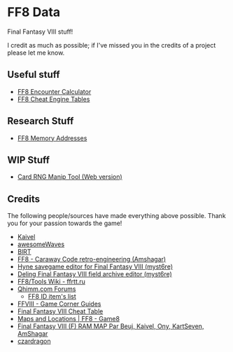 # FF8 Data

Final Fantasy VIII stuff!

I credit as much as possible; if I've missed you in the credits of a project please let me know.

## Useful stuff
* [FF8 Encounter Calculator](./EncounterCalculator)
* [FF8 Cheat Engine Tables](https://github.com/brofar/ff8/releases)

## Research Stuff
* [FF8 Memory Addresses](https://github.com/brofar/ff8/tree/main/Memory%20Addresses)

## WIP Stuff
* [Card RNG Manip Tool (Web version)](./Manip-HTML)

## Credits
The following people/sources have made everything above possible. Thank you for your passion towards the game!

- [Kaivel](https://www.twitch.tv/kaivel)
- [awesomeWaves](https://www.twitch.tv/awesomeWaves)
- [BlRT](https://twitch.tv/BlRT)
- [FF8 - Caraway Code retro-engineering (Amshagar)](https://docs.google.com/document/d/1k0wViIjYPa6oakFvcwXxwmXj_2O_Q8FL9Ab5XRfsA6I/)
- [Hyne savegame editor for Final Fantasy VIII (myst6re)](https://github.com/myst6re/hyne)
- [Deling Final Fantasy VIII field archive editor (myst6re)](https://github.com/myst6re/deling)
- [FF8/Tools Wiki - ffrtt.ru](http://wiki.ffrtt.ru/index.php/FF8/Tools)
- [Qhimm.com Forums](http://forums.qhimm.com/)
    + [FF8 ID item's list](http://forums.qhimm.com/index.php?topic=17034.0)
- [FFVIII - Game Corner Guides](https://guides.gamercorner.net/ffviii/)
- [Final Fantasy VIII Cheat Table](https://fearlessrevolution.com/viewtopic.php?t=1029)
- [Maps and Locations | FF8 - Game8](https://game8.co/games/Final_Fantasy_VIII/archives/270984)
- [Final Fantasy VIII (F) RAM MAP Par Beuj, Kaivel, Ony, KartSeven, AmShagar](https://docs.google.com/document/d/1unjgx4zAUUcIroed8ahxmD-9yhMHZQESjrjWuzFnML8)
- [czardragon](https://gamehacking.org/czardragon/)
